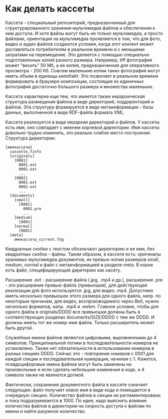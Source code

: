 # Как делать кассеты

Кассета - специальный репозиторий, предназанченный для структурированного хранения мультимедиа файлов и обеспечения к ним доступа. И хотя файлы могут быть не только мультимедиа, а просто файлами, ориентация на мультимедиа проявляется в том, что для фото, видео и аудио файлов создаются условия, когда этот контент может доставляться потребителям в реальном времени и с меньшеми затратами на перемещение. Это делается с помощью специально подготовленных копий разного размера. Например, tiff фотография может "весить" 50 Мб, а ее копия, предназанченная для оперативного просмотра - 200 Кб. Совсем маленькие копии таких фотографий могут иметь объем в единицы килобайт. Это позволяет в реальном времени формировать в браузере композиции, состоящие из единичных фотографий достаточно большого размера и множества маленьких. 

Кассета характерна еще тем, что имеется также иерархическая структура размещения файлов в виде директорий, поддиректорий и файлов. Эта структура формируется в виде метаинформации - базы данных, выполненной в виде RDF-файла формата XML.

Кассета реализуется в виде иерархии директорий и файлов. У кассеты есть имя, оно совпадает с именем корневой директории. Имя кассеты довольно трудно изменить, это реально слабое место построения. Структура директории:
```
[имякассеты]
  cassette.finfo
  [originals]
    [0001]
      0001.ext
      0002.ext
      ...
    [0002]
      0001.ext
      0002.ext
      ...
  [documents]
    [small]
      [0001]
        0001.pre
        ...    
    [medium]
      [0001]     
    [normal]
      [0001]     
  [meta]
    имякассеты_current.fog
```
Квадратные скобки с текстом обозначают директорию и ее имя, без квадратных скобок - файлы. Таким образом, в кассете есть: оригиналы хранимых мультимедиа документов, их превью-копии размеров small, medium, normal и файл с метаинформацией в разделе meta. В корне есть файл, специфицирующий диреторию как касету.

Расширение .ext - расширение файла (.jpg, .mp4 и др.), расширение .pre - это расширение превью-файла (превьюшки), для действующей реализации для фото используется .jpg, для видео .mp4. Допустимо иметь несколько превьюшек этого размера для одного файла, напр. по некоторым причинам, для видео, воспроизводимого через Веб, нужно несколько форматов, напр. .mp4 и .webm. Главное условие, чтобы для одного файла в originals/DDDD все превьюшки должны   быть в соответствующих разделах documents/SIZE/DDDD с тем же DDDD. И должны иметь тот же номер-имя файла. Только расширитель может быть другой. 

Служебные имена файлов являются цифровыми, выровненными до 4 символов. Принципиальной логики в последовательности номеров не установлено. Также нет обязательности в использовании номеров в разных секциях DDDD. Сейчас это - повторение номеров с 0001 для каждой секции и последовательная нумерация, начиная с 1. Кажется, псевдоцифоровые имена файлов могут быть заменены на произвольные и если сделать небольшие изменения в коде, и 4 символа также не являются догмой. 

Фактически, сохранение документного файла в кассете означает следующее: файл получает новое имя в виде кода и помещается в очередную секцию. Количество файлов в секции не регламентировано и пока подразумевается в 1000. По идее, надо выяснить влияние количества файлов в директории на скорость доступа к файлам по имени и найти разумное количество. 



